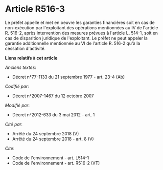 # Article R516-3

Le préfet appelle et met en oeuvre les garanties financières soit en cas de non-exécution par l'exploitant des opérations
mentionnées au IV de l'article R. 516-2, après intervention des mesures prévues à l'article L. 514-1, soit en cas de
disparition juridique de l'exploitant. Le préfet ne peut appeler la garantie additionnelle mentionnée au VI de l'article R.
516-2 qu'à la cessation d'activité.

**Liens relatifs à cet article**

_Anciens textes_:

  - Décret n°77-1133 du 21 septembre 1977 - art. 23-4 (Ab)

_Codifié par_:

  - Décret n°2007-1467 du 12 octobre 2007

_Modifié par_:

  - Décret n°2012-633 du 3 mai 2012 - art. 1

_Cité par_:

  - Arrêté du 24 septembre 2018 (V)
  - Arrêté du 24 septembre 2018 - art. 8 (V)

_Cite_:

  - Code de l'environnement - art. L514-1
  - Code de l'environnement - art. R516-2 (VT)
